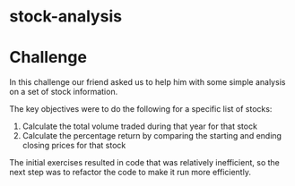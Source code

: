 # stock-analysis

# Challenge

In this challenge our friend asked us to help him with some simple analysis on a set of stock information.

The key objectives were to do the following for a specific list of stocks:
1) Calculate the total volume traded during that year for that stock
2) Calculate the percentage return by comparing the starting and ending closing prices for that stock

The initial exercises resulted in code that was relatively inefficient, so the next step was to refactor the code to make it run more efficiently.
